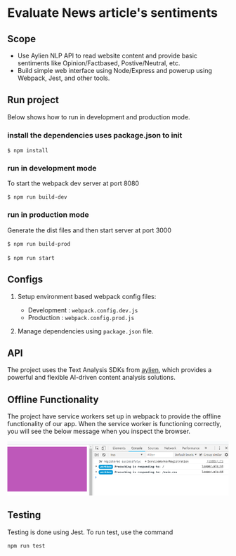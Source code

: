 # Evaluate News article's sentiments

## Scope

- Use Aylien NLP API to read website content and provide basic sentiments like Opinion/Factbased, Postive/Neutral, etc.
- Build simple web interface using Node/Express and powerup using Webpack, Jest, and other tools.

## Run project

Below shows how to run in development and production mode.

### install the dependencies uses package.json to init

```
$ npm install
```

### run in development mode

To start the webpack dev server at port 8080

```
$ npm run build-dev
```

### run in production mode

Generate the dist files and then start server at port 3000

```
$ npm run build-prod

$ npm run start
```

## Configs

1. Setup environment based webpack config files:

   - Development : `webpack.config.dev.js`
   - Production : `webpack.config.prod.js`

2. Manage dependencies using `package.json` file.

## API

The project uses the Text Analysis SDKs from [aylien](https://aylien.com/text-api/sdks/), which provides a powerful and flexible AI-driven content analysis solutions.

## Offline Functionality

The project have service workers set up in webpack to provide the offline functionality of our app. When the service worker is functioning correctly, you will see the below message when you inspect the browser.

![](images/serviceWorker.png)

## Testing

Testing is done using Jest. To run test, use the command

```
npm run test
```
